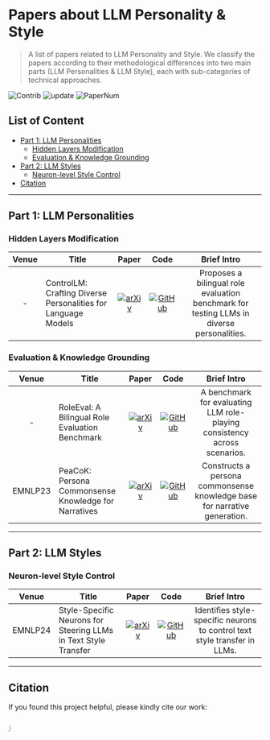 # Papers about LLM Personality & Style
> A list of papers related to LLM Personality and Style. We classify the papers according to their methodological differences into two main parts (LLM Personalities & LLM Style), each with sub-categories of technical approaches.

<img src="https://img.shields.io/badge/Contributions-Welcome-278ea5" alt="Contrib"/> <img src="https://img.shields.io/badge/Last%20Update-2024--03--18-success" alt="update"/> <img src="https://img.shields.io/badge/Number%20of%20Papers-4-2D333B" alt="PaperNum"/>

## List of Content

- [Part 1: LLM Personalities](#part-1-llm-personalities)
  - [Hidden Layers Modification](#hidden-layers-modification)
  - [Evaluation & Knowledge Grounding](#evaluation--knowledge-grounding)
- [Part 2: LLM Styles](#part-2-llm-styles)
  - [Neuron-level Style Control](#neuron-level-style-control)
- [Citation](#citation)


---

## Part 1: LLM Personalities

### Hidden Layers Modification
| **Venue** | **Title** | **Paper** | **Code** | **Brief Intro** |
| :-------: | --------- |:---------:|:--------:|:---------------:|
| - | ControlLM: Crafting Diverse Personalities for Language Models | [![arXiv](https://img.shields.io/badge/arXiv-2402.10151-b31b1b)](https://arxiv.org/pdf/2402.10151) | [![GitHub](https://img.shields.io/github/stars/WENGSYX/ControlLM)](https://github.com/WENGSYX/ControlLM) | Proposes a bilingual role evaluation benchmark for testing LLMs in diverse personalities. |

### Evaluation & Knowledge Grounding
| **Venue** | **Title** | **Paper** | **Code** | **Brief Intro** |
| :-------: | --------- |:---------:|:--------:|:---------------:|
| - | RoleEval: A Bilingual Role Evaluation Benchmark | [![arXiv](https://img.shields.io/badge/arXiv-2312.16132-b31b1b)](http://arxiv.org/pdf/2312.16132) | [![GitHub](https://img.shields.io/github/stars/Magnetic2014/RoleEval)](https://github.com/Magnetic2014/RoleEval) | A benchmark for evaluating LLM role-playing consistency across scenarios. |
| EMNLP23 | PeaCoK: Persona Commonsense Knowledge for Narratives | [![arXiv](https://img.shields.io/badge/arXiv-2305.02364-b31b1b)](http://arxiv.org/pdf/2305.02364) | [![GitHub](https://img.shields.io/github/stars/Silin159/PeaCoK)](https://github.com/Silin159/PeaCoK) | Constructs a persona commonsense knowledge base for narrative generation. |

---

## Part 2: LLM Styles

### Neuron-level Style Control
| **Venue** | **Title** | **Paper** | **Code** | **Brief Intro** |
| :-------: | --------- |:---------:|:--------:|:---------------:|
| EMNLP24 | Style-Specific Neurons for Steering LLMs in Text Style Transfer | [![arXiv](https://img.shields.io/badge/arXiv-2410.00593-b31b1b)](https://arxiv.org/pdf/2410.00593) | [![GitHub](https://img.shields.io/github/stars/wenlai-lavine/sNeuron-TST)](https://github.com/wenlai-lavine/sNeuron-TST) | Identifies style-specific neurons to control text style transfer in LLMs. |

---

## Citation

If you found this project helpful, please kindly cite our work:
```bibtex

}

